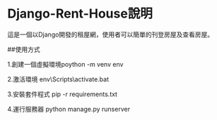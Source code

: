 # Django-Rent-House說明

這是一個以Django開發的租屋網，使用者可以簡單的刊登房屋及查看房屋。

##使用方式

1.創建一個虛擬環境poython -m venv env

2.激活環境 env\Scripts\activate.bat

3.安裝套件程式 pip -r requirements.txt

4.運行服務器 python manage.py runserver
